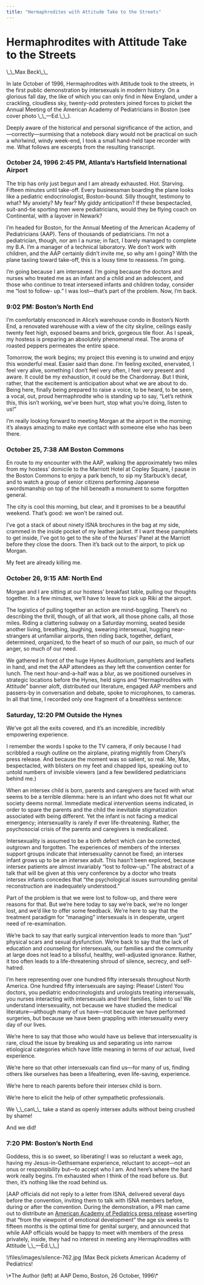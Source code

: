 ```yaml
---
title: "Hermaphrodites with Attitude Take to the Streets"
---
```


# Hermaphrodites with Attitude Take to the Streets

<p>\_\_Max Beck\_\_  </p>

<p>In late October of 1996, Hermaphrodites with Attitude took to the streets, in the first public demonstration by intersexuals in modern history. On a glorious fall day, the like of which you can only find in New England, under a crackling, cloudless sky, twenty-odd protesters joined forces to picket the Annual Meeting of the American Academy of Pediatricians in Boston (see cover photo \_\_&#8212;Ed.\_\_).  </p>

<p>Deeply aware of the historical and personal significance of the action, and&#8212;correctly&#8212;surmising that a notebook diary would not be practical on such a whirlwind, windy week-end, I took a small hand-held tape recorder with me. What follows are excerpts from the resulting transcript.  </p>

<h3>October 24, 1996 2:45 PM, Atlanta&#8217;s Hartsfield International Airport  </h3>

<p>The trip has only just begun and I am already exhausted. Hot. Starving. Fifteen minutes until take-off. Every businessman boarding the plane looks like a pediatric endocrinologist, Boston-bound. Silly thought, testimony to what? My anxiety? My fear? My giddy anticipation? If these bespectacled, suit-and-tie sporting men were pediatricians, would they be flying coach on Continental, with a layover in Newark?  </p>

<p>I&#8217;m headed for Boston, for the Annual Meeting of the American Academy of Pediatricians (<span class="caps">AAP</span>). Tens of thousands of pediatricians. I&#8217;m not a pediatrician, though, nor am I a nurse; in fact, I barely managed to complete my B.A. I&#8217;m a manager of a technical laboratory. We don&#8217;t work with children, and the <span class="caps">AAP</span> certainly didn&#8217;t invite me, so why am I going? With the plane taxiing toward take-off, this is a lousy time to reassess. I&#8217;m going.  </p>

<p>I&#8217;m going because I am intersexed. I&#8217;m going because the doctors and nurses who treated me as an infant and a child and an adolescent, and those who continue to treat intersexed infants and children today, consider me &#8220;lost to follow- up.&#8221; I was lost&#8212;that&#8217;s part of the problem. Now, I&#8217;m back.  </p>

<h3>9:02 PM: Boston&#8217;s North End  </h3>

<p>I&#8217;m comfortably ensconced in Alice&#8217;s warehouse condo in Boston&#8217;s North End, a renovated warehouse with a view of the city skyline, ceilings easily twenty feet high, exposed beams and brick, gorgeous tile floor. As I speak, my hostess is preparing an absolutely phenomenal meal. The aroma of roasted peppers permeates the entire space.  </p>

<p>Tomorrow, the work begins; my project this evening is to unwind and enjoy this wonderful meal. Easier said than done. I&#8217;m feeling excited, enervated, I feel very alive, something I don&#8217;t feel very often, I feel very present and aware. It could be my exhaustion, it could be the Chardonnay. But I think, rather, that the excitement is anticipation about what we are about to do. Being here, finally being prepared to raise a voice, to be heard, to be seen, a vocal, out, proud hermaphrodite who is standing up to say, &#8220;Let&#8217;s rethink this, this isn&#8217;t working, we&#8217;ve been hurt, stop what you&#8217;re doing, listen to us!&#8221;  </p>

<p>I&#8217;m really looking forward to meeting Morgan at the airport in the morning; it&#8217;s always amazing to make eye contact with someone else who has been there.  </p>

<h3>October 25, 7:38 AM Boston Commons  </h3>

<p>En route to my encounter with the <span class="caps">AAP</span>, walking the approximately two miles from my hostess&#8217; domicile to the Marriott Hotel at Copley Square, I pause in the Boston Commons to enjoy a park bench, to sip my Starbuck&#8217;s decaf, and to watch a group of senior citizens performing Japanese swordsmanship on top of the hill beneath a monument to some forgotten general.  </p>

<p>The city is cool this morning, but clear, and it promises to be a beautiful weekend. That&#8217;s good: we won&#8217;t be rained out.  </p>

<p>I&#8217;ve got a stack of about ninety <span class="caps">ISNA</span> brochures in the bag at my side, crammed in the inside pocket of my leather jacket. If I want these pamphlets to get inside, I&#8217;ve got to get to the site of the Nurses&#8217; Panel at the Marriott before they close the doors. Then it&#8217;s back out to the airport, to pick up Morgan.  </p>

<p>My feet are already killing me.  </p>

<h3>October 26, 9:15 AM: North End  </h3>

<p>Morgan and I are sitting at our hostess&#8217; breakfast table, pulling our thoughts together. In a few minutes, we&#8217;ll have to leave to pick up Riki at the airport.  </p>

<p>The logistics of pulling together an action are mind-boggling. There&#8217;s no describing the thrill, though, of all that work, all those phone calls, all those miles. Riding a clattering subway on a Saturday morning, seated beside another living, breathing, laughing, swearing intersexual, hugging near-strangers at unfamiliar airports, then riding back, together, defiant, determined, organized, to the heart of so much of our pain, so much of our anger, so much of our need.  </p>

<p>We gathered in front of the huge Hynes Auditorium, pamphlets and leaflets in hand, and met the <span class="caps">AAP</span> attendees as they left the convention center for lunch. The next hour-and-a-half was a blur, as we positioned ourselves in strategic locations before the Hynes, held signs and &#8220;Hermaphrodites with Attitude&#8221; banner aloft, distributed our literature, engaged <span class="caps">AAP</span> members and passers-by in conversation and debate, spoke to microphones, to cameras. In all that time, I recorded only one fragment of a breathless sentence:  </p>

<h3>Saturday, 12:20 PM Outside the Hynes  </h3>

<p>We&#8217;ve got all the exits covered, and it&#8217;s an incredible, incredibly empowering experience.  </p>

<p>I remember the words I spoke to the TV camera, if only because I had scribbled a rough outline on the airplane, pirating mightily from Cheryl&#8217;s press release. And because the moment was so salient, so real. Me, Max, bespectacled, with blisters on my feet and chapped lips, speaking out to untold numbers of invisible viewers (and a few bewildered pediatricians behind me.)  </p>

<p>When an intersex child is born, parents and caregivers are faced with what seems to be a terrible dilemma: here is an infant who does not fit what our society deems normal. Immediate medical intervention seems indicated, in order to spare the parents and the child the inevitable stigmatization associated with being different. Yet the infant is not facing a medical emergency; intersexuality is rarely if ever life-threatening. Rather, the psychosocial crisis of the parents and caregivers is medicalized.  </p>

<p>Intersexuality is assumed to be a birth defect which can be corrected, outgrown and forgotten. The experiences of members of the intersex support groups indicate that intersexuality cannot be fixed; an intersex infant grows up to be an intersex adult. This hasn&#8217;t been explored, because intersex patients are almost invariably &#8220;lost to follow-up.&#8221; The abstract of a talk that will be given at this very conference by a doctor who treats intersex infants concedes that &#8220;the psychological issues surrounding genital reconstruction are inadequately understood.&#8221;  </p>

<p>Part of the problem is that we were lost to follow-up, and there were reasons for that. But we&#8217;re here today to say we&#8217;re back, we&#8217;re no longer lost, and we&#8217;d like to offer some feedback. We&#8217;re here to say that the treatment paradigm for &#8220;managing&#8221; intersexuals is in desperate, urgent need of re-examination.  </p>

<p>We&#8217;re back to say that early surgical intervention leads to more than &#8220;just&#8221; physical scars and sexual dysfunction. We&#8217;re back to say that the lack of education and counseling for intersexuals, our families and the community at large does not lead to a blissful, healthy, well-adjusted ignorance. Rather, it too often leads to a life-threatening shroud of silence, secrecy, and self-hatred.  </p>

<p>I&#8217;m here representing over one hundred fifty intersexals throughout North America. One hundred fifty intersexuals are saying: Please! Listen! You doctors, you pediatric endocrinologists and urologists treating intersexuals, you nurses interacting with intersexuals and their families, listen to us! We understand intersexuality, not because we have studied the medical literature&#8212;although many of us have&#8212;not because we have performed surgeries, but because we have been grappling with intersexuality every day of our lives.  </p>

<p>We&#8217;re here to say that those who would have us believe that intersexuality is rare, cloud the issue by breaking us and separating us into narrow etiological categories which have little meaning in terms of our actual, lived experience.  </p>

<p>We&#8217;re here so that other intersexuals can find us&#8212;for many of us, finding others like ourselves has been a lifealtering, even life-saving, experience.  </p>

<p>We&#8217;re here to reach parents before their intersex child is born.  </p>

<p>We&#8217;re here to elicit the help of other sympathetic professionals.  </p>

<p>We \_\_can\_\_ take a stand as openly intersex adults without being crushed by shame!  </p>

<p>And we did!  </p>

<h3>7:20 PM: Boston&#8217;s North End  </h3>

<p>Goddess, this is so sweet, so liberating! I was so reluctant a week ago, having my Jesus-in-Gethsemane experience, reluctant to accept&#8212;not an onus or responsibility but&#8212;to accept who I am. And here&#8217;s where the hard work really begins. I&#8217;m exhausted when I think of the road before us. But then, it&#8217;s nothing like the road behind us.  </p>

<p>[AAP officials did not reply to a letter from <span class="caps">ISNA</span>, delivered several days before the convention, inviting them to talk with <span class="caps">ISNA</span> members before, during or after the convention. During the demonstration, a PR man came out to distribute an <a href="/books/chrysalis/aap">American Academy of Pediatrics press release</a> asserting that &#8220;from the viewpoint of emotional development&#8221; the age six weeks to fifteen months is the optimal time for genital surgery, and announced that while <span class="caps">AAP</span> officials would be happy to meet with members of the press privately, inside, they had no interest in meeting any Hermaphrodites with Attitude \_\_&#8212;Ed.\_\_]  </p>

<p>!/files/images/silence-762.jpg (Max Beck pickets American Academy of Pediatrics!  </p>

<p>\*The Author (left) at <span class="caps">AAP</span> Demo, Boston, 26 October, 1996\*</p>